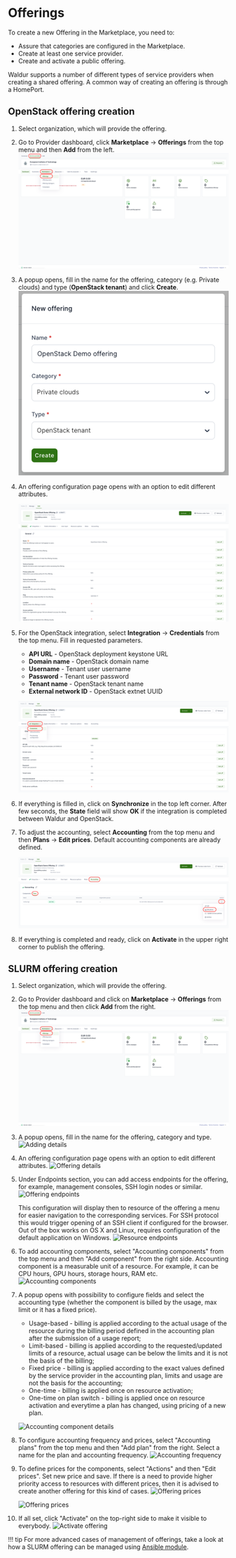 # Offerings

To create a new Offering in the Marketplace, you need to:

- Assure that categories are configured in the Marketplace.
- Create at least one service provider.
- Create and activate a public offering.

Waldur supports a number of different types of service providers when creating a shared offering. A common way of
creating an offering is through a HomePort.

## OpenStack offering creation

1. Select organization, which will provide the offering.

2. Go to Provider dashboard, click **Marketplace** -> **Offerings** from the top menu and then **Add** from the left.
    ![Adding an offering](../img/Add_offering_main.png)

3. A popup opens, fill in the name for the offering, category (e.g. Private clouds) and type (**OpenStack tenant**) and click **Create**.
    ![Adding details](../img/Add_offering_openstack.png)

4. An offering configuration page opens with an option to edit different attributes.

    ![Adding details](../img/OpenStack_offering_config1.png)

5. For the OpenStack integration, select **Integration** -> **Credentials** from the top menu. Fill in requested parameters.

    - **API URL** - OpenStack deployment keystone URL
    - **Domain name** - OpenStack domain name
    - **Username** - Tenant user username
    - **Password** - Tenant user password
    - **Tenant name** - OpenStack tenant name
    - **External network ID** - OpenStack extnet UUID

    ![Adding details](../img/OpenStack_offering_integration.png)

6. If everything is filled in, click on **Synchronize** in the top left corner. After few seconds, the **State** field will show **OK** if the integration is completed between Waldur and OpenStack.

7. To adjust the accounting, select **Accounting** from the top menu and then **Plans** -> **Edit prices**. Default accounting components are already defined.

    ![Adding details](../img/OpenStack_accounting_config.png)

8. If everything is completed and ready, click on **Activate** in the upper right corner to publish the offering.

## SLURM offering creation

1. Select organization, which will provide the offering.

2. Go to Provider dashboard and click on **Marketplace** -> **Offerings** from the top menu and then click **Add** from the right.
    ![Adding an offering](../img/Add_offering_main.png)

3. A popup opens, fill in the name for the offering, category and type.
    ![Adding details](../img/Add_offering2.jpg)

4. An offering configuration page opens with an option to edit different attributes.
    ![Offering details](../img/Offering_edit.jpg)

5. Under Endpoints section, you can add access endpoints for the offering, for example, management consoles, SSH login nodes or similar.
    ![Offering endpoints](../img/Offering_edit_endpoints.png)

    This configuration will display then to resource of the offering a menu for easier navigation to the corresponding services. For SSH protocol this would trigger
    opening of an SSH client if configured for the browser. Out of the box works on OS X and Linux, requires configuration of the default application on Windows.
    ![Resource endpoints](../img/Resource_endpoints.png)

6. To add accounting components, select "Accounting components" from the top menu and then "Add component" from the right side. Accounting component is a measurable unit of a resource. For example, it can be CPU hours, GPU hours, storage hours, RAM etc.
    ![Accounting components](../img/Accounting_components.jpg)

7. A popup opens with possibility to configure fields and select the accounting type (whether the component is billed by the usage, max limit or it has a fixed price).

    - Usage-based - billing is applied according to the actual usage of the resource during the billing period defined in the accounting plan after the submission of a usage report;
    - Limit-based - billing is applied according to the requested/updated limits of a resource, actual usage can be below the limits and it is not the basis of the billing;
    - Fixed price - billing is applied according to the exact values defined by the service provider in the accounting plan, limits and usage are not the basis for the accounting;
    - One-time - billing is applied once on resource activation;
    - One-time on plan switch - billing is applied once on resource activation and everytime a plan has changed, using pricing of a new plan.

    ![Accounting component details](../img/Add_component.png)

8. To configure accounting frequency and prices, select "Accounting plans" from the top menu and then "Add plan" from the right. Select a name for the plan and accounting frequency.
    ![Accounting frequency](../img/Accounting_plan.png)

9. To define prices for the components, select "Actions" and then "Edit prices". Set new price and save. If there is a need to provide higher priority access to resources with different prices, then it is advised to create another offering for this kind of cases.
    ![Offering prices](../img/Offering_edit_prices1.png)

    ![Offering prices](../img/Offering_edit_prices.png)

10. If all set, click "Activate" on the top-right side to make it visible to everybody.
    ![Activate offering](../img/Offering_activation.png)

!!! tip
    For more advanced cases of management of offerings, take a look at how a SLURM offering can be managed using
    [Ansible module](https://github.com/waldur/ansible-waldur-module/blob/develop/waldur_batch_offering.py).